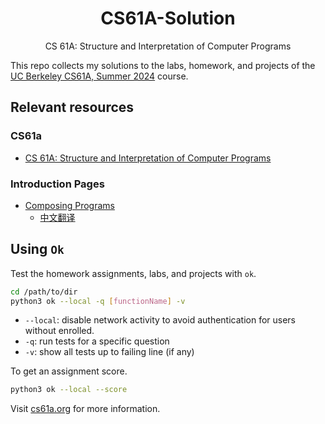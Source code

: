 <div align="center">

# CS61A-Solution

CS 61A: Structure and Interpretation of Computer Programs
</div>

This repo collects my solutions to the labs, homework, and projects of the [UC Berkeley CS61A, Summer 2024](https://cs61a.org/) course.

## Relevant resources

### CS61a

- [CS 61A: Structure and Interpretation of Computer Programs](https://cs61a.org/)

### Introduction Pages

- [Composing Programs](https://www.composingprograms.com/)
  - [中文翻译](https://composingprograms.netlify.app/)

## Using `Ok`

Test the homework assignments, labs, and projects with `ok`.

```bash
cd /path/to/dir
python3 ok --local -q [functionName] -v
```

- `--local`: disable network activity to avoid authentication for users without enrolled.
- `-q`: run tests for a specific question
- `-v`: show all tests up to failing line (if any)

To get an assignment score.

```bash
python3 ok --local --score
```

Visit [cs61a.org](https://cs61a.org/articles/using-ok) for more information.
